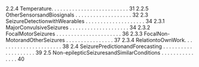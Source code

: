 2.2.4 Temperature. . . . . . . . . . . . . . . . . . . . . . . . . . 31
2.2.5 OtherSensorsandBiosignals . . . . . . . . . . . . . . . . . . . 32
2.3 SeizureDetectionwithWearables . . . . . . . . . . . . . . . . . . . . 34
2.3.1 MajorConvulsiveSeizures . . . . . . . . . . . . . . . . . . . . 34
2.3.2 FocalMotorSeizures . . . . . . . . . . . . . . . . . . . . . . 36
2.3.3 FocalNon-MotorandOtherSeizures . . . . . . . . . . . . . . . . 37
2.3.4 RelationtoOwnWork. . . . . . . . . . . . . . . . . . . . . . 38
2.4 SeizurePredictionandForecasting . . . . . . . . . . . . . . . . . . . . 39
2.5 Non-epilepticSeizuresandSimilarConditions . . . . . . . . . . . . . . . 40